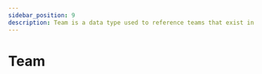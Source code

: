 ```yaml
---
sidebar_position: 9
description: Team is a data type used to reference teams that exist in Port
---
```


# Team
